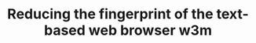 ---
lang: de
layout: doc
redirect_from:
- /de/doc/W3m/
- /de/doc/mutt/
- /de/doc/w3m/
- /de/wiki/W3m/
redirect_to: https://github.com/Qubes-Community/Contents/blob/master/docs/configuration/w3m.md
ref: 101
title: Reducing the fingerprint of the text-based web browser w3m
---